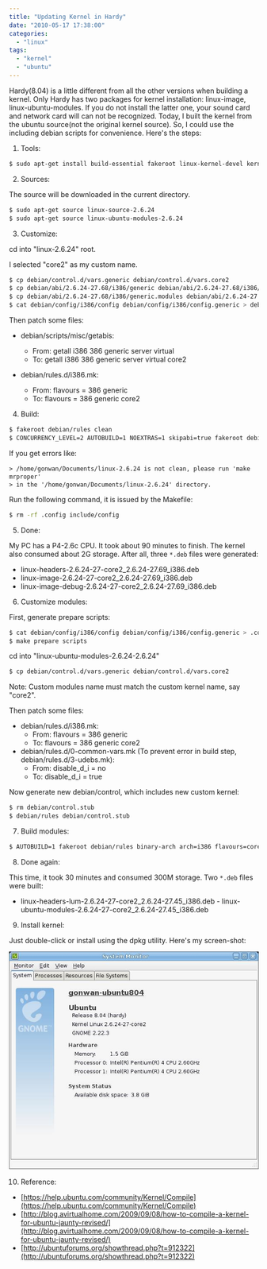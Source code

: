 ```yaml
---
title: "Updating Kernel in Hardy"
date: "2010-05-17 17:38:00"
categories: 
  - "linux"
tags: 
  - "kernel"
  - "ubuntu"
---
```


Hardy(8.04) is a little different from all the other versions when building a kernel. Only Hardy has two packages for kernel installation: linux-image, linux-ubuntu-modules. If you do not install the latter one, your sound card and network card will can not be recognized. Today, I built the kernel from the ubuntu source(not the original kernel source). So, I could use the including debian scripts for convenience. Here's the steps:

1. Tools:

```bash
$ sudo apt-get install build-essential fakeroot linux-kernel-devel kernel-wedge
```

2. Sources:

The source will be downloaded in the current directory.

```bash
$ sudo apt-get source linux-source-2.6.24
$ sudo apt-get source linux-ubuntu-modules-2.6.24
```

3. Customize:

cd into "linux-2.6.24" root.

I selected "core2" as my custom name.

```bash
$ cp debian/control.d/vars.generic debian/control.d/vars.core2
$ cp debian/abi/2.6.24-27.68/i386/generic debian/abi/2.6.24-27.68/i386/core2
$ cp debian/abi/2.6.24-27.68/i386/generic.modules debian/abi/2.6.24-27.68/i386/core2.modules
$ cat debian/config/i386/config debian/config/i386/config.generic > debian/config/i386/config.core2
```

Then patch some files:

- debian/scripts/misc/getabis:
  - From: getall i386 386 generic server virtual
  - To: getall i386 386 generic server virtual core2

- debian/rules.d/i386.mk:
  - From: flavours = 386 generic
  - To: flavours = 386 generic core2

4. Build:

```bash
$ fakeroot debian/rules clean
$ CONCURRENCY_LEVEL=2 AUTOBUILD=1 NOEXTRAS=1 skipabi=true fakeroot debian/rules binary-core2
```

If you get errors like:

```
> /home/gonwan/Documents/linux-2.6.24 is not clean, please run 'make mrproper'
> in the '/home/gonwan/Documents/linux-2.6.24' directory.
```

Run the following command, it is issued by the Makefile:

```bash
$ rm -rf .config include/config
```

5. Done:

My PC has a P4-2.6c CPU. It took about 90 minutes to finish. The kernel also consumed about 2G storage. After all, three `*.deb` files were generated:
- linux-headers-2.6.24-27-core2_2.6.24-27.69_i386.deb
- linux-image-2.6.24-27-core2_2.6.24-27.69_i386.deb
- linux-image-debug-2.6.24-27-core2_2.6.24-27.69_i386.deb

6. Customize modules:

First, generate prepare scripts:

```bash
$ cat debian/config/i386/config debian/config/i386/config.generic > .config
$ make prepare scripts
```

cd into "linux-ubuntu-modules-2.6.24-2.6.24"

```bash
$ cp debian/control.d/vars.generic debian/control.d/vars.core2
```

Note: Custom modules name must match the custom kernel name, say "core2".

Then patch some files:

- debian/rules.d/i386.mk:
  - From: flavours = 386 generic
  - To: flavours = 386 generic core2
- debian/rules.d/0-common-vars.mk (To prevent error in build step, debian/rules.d/3-udebs.mk):
  - From: disable_d_i = no
  - To: disable_d_i = true

Now generate new debian/control, which includes new custom kernel:

```bash
$ rm debian/control.stub
$ debian/rules debian/control.stub
```

7. Build modules:

```bash
$ AUTOBUILD=1 fakeroot debian/rules binary-arch arch=i386 flavours=core2 KDIR=/home/gonwan/Documents/linux-2.6.24
```

8. Done again:

This time, it took 30 minutes and consumed 300M storage. Two `*.deb` files were built:
- linux-headers-lum-2.6.24-27-core2_2.6.24-27.45_i386.deb - linux-ubuntu-modules-2.6.24-27-core2_2.6.24-27.45_i386.deb

9. Install kernel:

Just double-click or install using the dpkg utility. Here's my screen-shot:

![hardy_kernel](../../images/2010/hardy_kernel.jpg)

10. Reference:

- [https://help.ubuntu.com/community/Kernel/Compile](https://help.ubuntu.com/community/Kernel/Compile)
- [http://blog.avirtualhome.com/2009/09/08/how-to-compile-a-kernel-for-ubuntu-jaunty-revised/](http://blog.avirtualhome.com/2009/09/08/how-to-compile-a-kernel-for-ubuntu-jaunty-revised/)
- [http://ubuntuforums.org/showthread.php?t=912322](http://ubuntuforums.org/showthread.php?t=912322)
